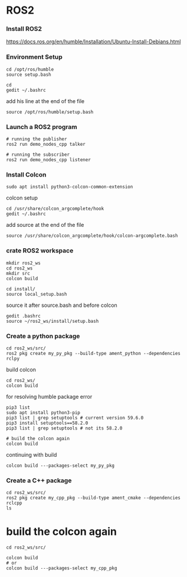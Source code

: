 # ROS2

### Install ROS2
https://docs.ros.org/en/humble/Installation/Ubuntu-Install-Debians.html

### Environment Setup
```
cd /opt/ros/humble
source setup.bash
```
```
cd
gedit ~/.bashrc
```
add his line at the end of the file
```
source /opt/ros/humble/setup.bash
```


### Launch a ROS2 program
```
# running the publisher
ros2 run demo_nodes_cpp talker

# running the subscriber
ros2 run demo_nodes_cpp listener
```

### Install Colcon
```
sudo apt install python3-colcon-common-extension
```


colcon setup
```
cd /usr/share/colcon_argcomplete/hook
gedit ~/.bashrc
```
add source at the end of the file
```
source /usr/share/colcon_argcomplete/hook/colcon-argcomplete.bash
```

### crate ROS2 workspace
```
mkdir ros2_ws
cd ros2_ws
mkdir src
colcon build
```
```
cd install/
source local_setup.bash
```

source it after source.bash and before colcon
```
gedit .bashrc
source ~/ros2_ws/install/setup.bash
```


### Create a python package
```
cd ros2_ws/src/
ros2 pkg create my_py_pkg --build-type ament_python --dependencies rclpy
```

build colcon
```
cd ros2_ws/
colcon build
```

for resolving humble package error
```
pip3 list
sudo apt install python3-pip
pip3 list | grep setuptools # current version 59.6.0
pip3 install setuptools==58.2.0
pip3 list | grep setuptools # not its 58.2.0

# build the colcon again
colcon build
```

continuing with build
``` 
colcon build ---packages-select my_py_pkg
```

### Create a C++ package
```
cd ros2_ws/src/
ros2 pkg create my_cpp_pkg --build-type ament_cmake --dependencies rclcpp
ls
```

# build the colcon again
```
cd ros2_ws/src/

colcon build
# or
colcon build ---packages-select my_cpp_pkg
```

